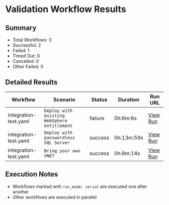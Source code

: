 # Validation Workflow Results

## Summary
- Total Workflows: 3
- Successful: 2
- Failed: 1
- Timed Out: 0
- Cancelled: 0
- Other Failed: 0

## Detailed Results

| Workflow | Scenario | Status | Duration | Run URL |
|----------|----------|---------|-----------|----------|
| integration-test.yaml | `Deploy with existing WebSphere entitlement` | failure | 0h:6m:6s | [View Run](https://github.com/azure-javaee/azure.websphere-traditional.singleserver/actions/runs/16748941031) |
| integration-test.yaml | `Deploy with passwordless SQL Server` | success | 0h:13m:59s | [View Run](https://github.com/azure-javaee/azure.websphere-traditional.singleserver/actions/runs/16748943949) |
| integration-test.yaml | `Bring your own VNET` | success | 0h:8m:14s | [View Run](https://github.com/azure-javaee/azure.websphere-traditional.singleserver/actions/runs/16748946134) |


## Execution Notes
- Workflows marked with `run_mode: serial` are executed one after another
- Other workflows are executed in parallel
